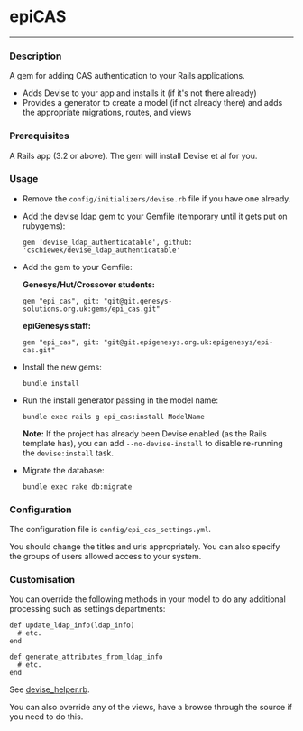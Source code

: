 # epiCAS
---

### Description
A gem for adding CAS authentication to your Rails applications.

* Adds Devise to your app and installs it (if it's not there already)
* Provides a generator to create a model (if not already there) and adds the appropriate migrations, routes, and views

### Prerequisites
A Rails app (3.2 or above). The gem will install Devise et al for you.

### Usage
* Remove the ```config/initializers/devise.rb``` file if you have one already.

* Add the devise ldap gem to your Gemfile (temporary until it gets put on rubygems):

    ```
    gem 'devise_ldap_authenticatable', github: 'cschiewek/devise_ldap_authenticatable'
    ```

* Add the gem to your Gemfile:

    **Genesys/Hut/Crossover students:**
    ```
    gem "epi_cas", git: "git@git.genesys-solutions.org.uk:gems/epi_cas.git"
    ```

    **epiGenesys staff:**
    ```
    gem "epi_cas", git: "git@git.epigenesys.org.uk:epigenesys/epi-cas.git"
    ```

* Install the new gems:

    ```
    bundle install
    ```

* Run the install generator passing in the model name:

    ```
    bundle exec rails g epi_cas:install ModelName
    ```

    **Note:**
    If the project has already been Devise enabled (as the Rails template has), you can add `--no-devise-install` to disable re-running the `devise:install` task.
    
* Migrate the database:

    ```
    bundle exec rake db:migrate
    ```
    
### Configuration
The configuration file is `config/epi_cas_settings.yml`.

You should change the titles and urls appropriately. You can also specify the groups of users allowed access to your system.

### Customisation
You can override the following methods in your model to do any additional processing such as settings departments:

    def update_ldap_info(ldap_info)
      # etc.
    end
    
    def generate_attributes_from_ldap_info
      # etc.
    end
 
See [devise_helper.rb](lib/epi_cas/devise_helper.rb).

You can also override any of the views, have a browse through the source if you need to do this.